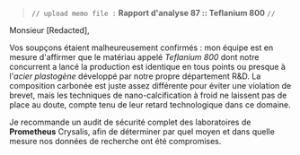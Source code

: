 ﻿> `// upload memo file :` **Rapport d'analyse 87 :: Teflanium 800** `//`

Monsieur [Redacted],

Vos soupçons étaient malheureusement confirmés : mon équipe est en mesure d'affirmer que le matériau appelé *Teflanium 800* dont notre concurrent a lancé la production est identique en tous points ou presque à l'*acier plastogène* développé par notre propre département R&D. La composition carbonée est juste assez différente pour éviter une violation de brevet, mais les techniques de nano-calcification à froid ne laissent pas de place au doute, compte tenu de leur retard technologique dans ce domaine.

Je recommande un audit de sécurité complet des laboratoires de **Prometheus** Crysalis, afin de déterminer par quel moyen et dans quelle mesure nos données de recherche ont été compromises.
